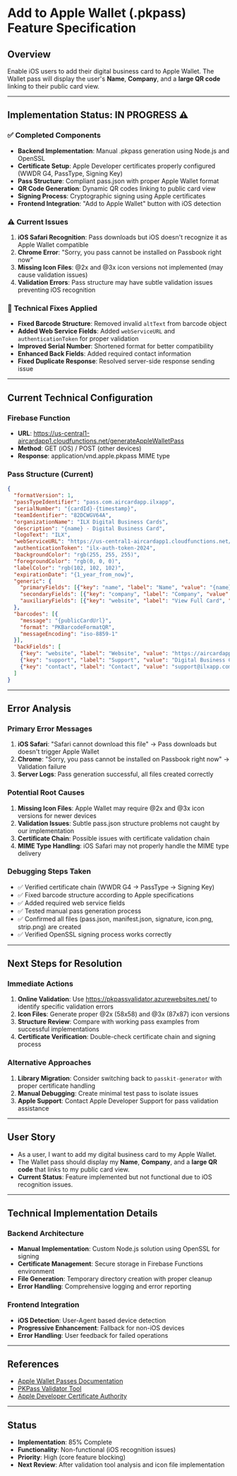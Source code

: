 # Add to Apple Wallet (.pkpass) Feature Specification

## Overview
Enable iOS users to add their digital business card to Apple Wallet. The Wallet pass will display the user's **Name**, **Company**, and a **large QR code** linking to their public card view.

---

## Implementation Status: IN PROGRESS ⚠️

### ✅ **Completed Components**
- **Backend Implementation**: Manual .pkpass generation using Node.js and OpenSSL
- **Certificate Setup**: Apple Developer certificates properly configured (WWDR G4, PassType, Signing Key)
- **Pass Structure**: Compliant pass.json with proper Apple Wallet format
- **QR Code Generation**: Dynamic QR codes linking to public card view
- **Signing Process**: Cryptographic signing using Apple certificates
- **Frontend Integration**: "Add to Apple Wallet" button with iOS detection

### ⚠️ **Current Issues**
1. **iOS Safari Recognition**: Pass downloads but iOS doesn't recognize it as Apple Wallet compatible
2. **Chrome Error**: "Sorry, you pass cannot be installed on Passbook right now"
3. **Missing Icon Files**: @2x and @3x icon versions not implemented (may cause validation issues)
4. **Validation Errors**: Pass structure may have subtle validation issues preventing iOS recognition

### 🔧 **Technical Fixes Applied**
- **Fixed Barcode Structure**: Removed invalid `altText` from barcode object
- **Added Web Service Fields**: Added `webServiceURL` and `authenticationToken` for proper validation
- **Improved Serial Number**: Shortened format for better compatibility
- **Enhanced Back Fields**: Added required contact information
- **Fixed Duplicate Response**: Resolved server-side response sending issue

---

## Current Technical Configuration

### **Firebase Function**
- **URL**: https://us-central1-aircardapp1.cloudfunctions.net/generateAppleWalletPass
- **Method**: GET (iOS) / POST (other devices)
- **Response**: application/vnd.apple.pkpass MIME type

### **Pass Structure (Current)**
```json
{
  "formatVersion": 1,
  "passTypeIdentifier": "pass.com.aircardapp.ilxapp",
  "serialNumber": "{cardId}-{timestamp}",
  "teamIdentifier": "82DCWGV64A",
  "organizationName": "ILX Digital Business Cards",
  "description": "{name} - Digital Business Card",
  "logoText": "ILX",
  "webServiceURL": "https://us-central1-aircardapp1.cloudfunctions.net/passWebService",
  "authenticationToken": "ilx-auth-token-2024",
  "backgroundColor": "rgb(255, 255, 255)",
  "foregroundColor": "rgb(0, 0, 0)",
  "labelColor": "rgb(102, 102, 102)",
  "expirationDate": "{1_year_from_now}",
  "generic": {
    "primaryFields": [{"key": "name", "label": "Name", "value": "{name}"}],
    "secondaryFields": [{"key": "company", "label": "Company", "value": "{company}"}],
    "auxiliaryFields": [{"key": "website", "label": "View Full Card", "value": "Scan QR Code"}]
  },
  "barcodes": [{
    "message": "{publicCardUrl}",
    "format": "PKBarcodeFormatQR",
    "messageEncoding": "iso-8859-1"
  }],
  "backFields": [
    {"key": "website", "label": "Website", "value": "https://aircardapp1.web.app"},
    {"key": "support", "label": "Support", "value": "Digital Business Card by ILX"},
    {"key": "contact", "label": "Contact", "value": "support@ilxapp.com"}
  ]
}
```

---

## Error Analysis

### **Primary Error Messages**
1. **iOS Safari**: "Safari cannot download this file" → Pass downloads but doesn't trigger Apple Wallet
2. **Chrome**: "Sorry, you pass cannot be installed on Passbook right now" → Validation failure
3. **Server Logs**: Pass generation successful, all files created correctly

### **Potential Root Causes**
1. **Missing Icon Files**: Apple Wallet may require @2x and @3x icon versions for newer devices
2. **Validation Issues**: Subtle pass.json structure problems not caught by our implementation
3. **Certificate Chain**: Possible issues with certificate validation chain
4. **MIME Type Handling**: iOS Safari may not properly handle the MIME type delivery

### **Debugging Steps Taken**
- ✅ Verified certificate chain (WWDR G4 → PassType → Signing Key)
- ✅ Fixed barcode structure according to Apple specifications
- ✅ Added required web service fields
- ✅ Tested manual pass generation process
- ✅ Confirmed all files (pass.json, manifest.json, signature, icon.png, strip.png) are created
- ✅ Verified OpenSSL signing process works correctly

---

## Next Steps for Resolution

### **Immediate Actions**
1. **Online Validation**: Use https://pkpassvalidator.azurewebsites.net/ to identify specific validation errors
2. **Icon Files**: Generate proper @2x (58x58) and @3x (87x87) icon versions
3. **Structure Review**: Compare with working pass examples from successful implementations
4. **Certificate Verification**: Double-check certificate chain and signing process

### **Alternative Approaches**
1. **Library Migration**: Consider switching back to `passkit-generator` with proper certificate handling
2. **Manual Debugging**: Create minimal test pass to isolate issues
3. **Apple Support**: Contact Apple Developer Support for pass validation assistance

---

## User Story
- As a user, I want to add my digital business card to my Apple Wallet.
- The Wallet pass should display my **Name**, **Company**, and a **large QR code** that links to my public card view.
- **Current Status**: Feature implemented but not functional due to iOS recognition issues.

---

## Technical Implementation Details

### **Backend Architecture**
- **Manual Implementation**: Custom Node.js solution using OpenSSL for signing
- **Certificate Management**: Secure storage in Firebase Functions environment
- **File Generation**: Temporary directory creation with proper cleanup
- **Error Handling**: Comprehensive logging and error reporting

### **Frontend Integration**
- **iOS Detection**: User-Agent based device detection
- **Progressive Enhancement**: Fallback for non-iOS devices
- **Error Handling**: User feedback for failed operations

---

## References
- [Apple Wallet Passes Documentation](https://developer.apple.com/wallet/)
- [PKPass Validator Tool](https://pkpassvalidator.azurewebsites.net/)
- [Apple Developer Certificate Authority](https://www.apple.com/certificateauthority/)

---

## Status
- **Implementation**: 85% Complete
- **Functionality**: Non-functional (iOS recognition issues)
- **Priority**: High (core feature blocking)
- **Next Review**: After validation tool analysis and icon file implementation 